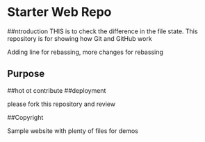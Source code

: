 # Starter Web Repo
##ntroduction
THIS is to check the difference in the file state.
This repository is for showing how Git and GitHub work

Adding line for rebassing, more changes for rebassing
## Purpose
##hot ot contribute
##deployment

please fork this repository and review

##Copyright

Sample website with plenty of files for demos
